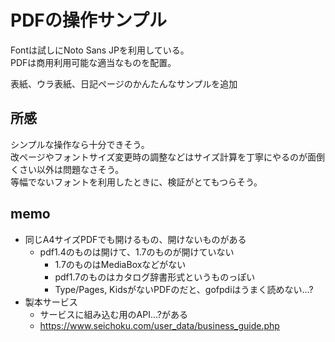 # PDFの操作サンプル

Fontは試しにNoto Sans JPを利用している。  
PDFは商用利用可能な適当なものを配置。  
  
表紙、ウラ表紙、日記ページのかんたんなサンプルを追加  
  
## 所感

シンプルな操作なら十分できそう。  
改ページやフォントサイズ変更時の調整などはサイズ計算を丁寧にやるのが面倒くさい以外は問題なさそう。  
等幅でないフォントを利用したときに、検証がとてもつらそう。  

## memo

- 同じA4サイズPDFでも開けるもの、開けないものがある
  - pdf1.4のものは開けて、1.7のものが開けていない
    - 1.7のものはMediaBoxなどがない
	- pdf1.7のものはカタログ辞書形式というものっぽい
	- Type/Pages, KidsがないPDFのだと、gofpdiはうまく読めない...?
- 製本サービス
  - サービスに組み込む用のAPI...?がある
  - https://www.seichoku.com/user_data/business_guide.php
